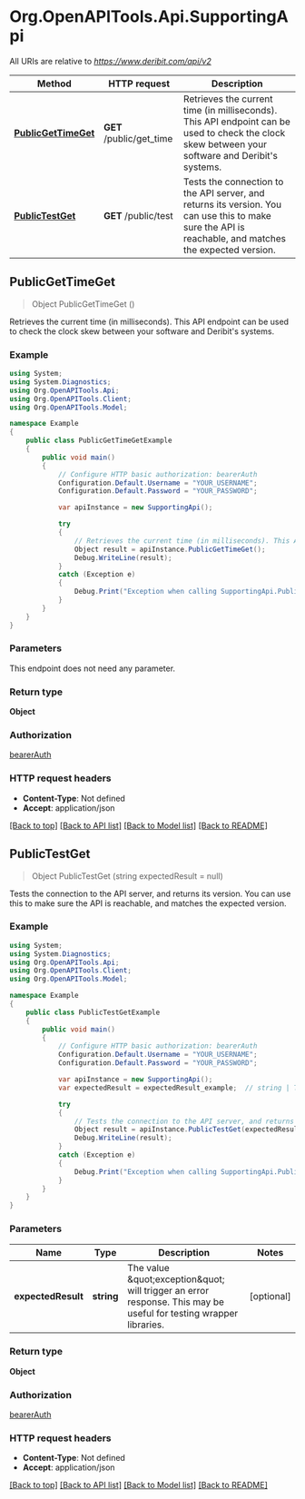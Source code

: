 # Org.OpenAPITools.Api.SupportingApi

All URIs are relative to *https://www.deribit.com/api/v2*

Method | HTTP request | Description
------------- | ------------- | -------------
[**PublicGetTimeGet**](SupportingApi.md#publicgettimeget) | **GET** /public/get_time | Retrieves the current time (in milliseconds). This API endpoint can be used to check the clock skew between your software and Deribit&#39;s systems.
[**PublicTestGet**](SupportingApi.md#publictestget) | **GET** /public/test | Tests the connection to the API server, and returns its version. You can use this to make sure the API is reachable, and matches the expected version.



## PublicGetTimeGet

> Object PublicGetTimeGet ()

Retrieves the current time (in milliseconds). This API endpoint can be used to check the clock skew between your software and Deribit's systems.

### Example

```csharp
using System;
using System.Diagnostics;
using Org.OpenAPITools.Api;
using Org.OpenAPITools.Client;
using Org.OpenAPITools.Model;

namespace Example
{
    public class PublicGetTimeGetExample
    {
        public void main()
        {
            // Configure HTTP basic authorization: bearerAuth
            Configuration.Default.Username = "YOUR_USERNAME";
            Configuration.Default.Password = "YOUR_PASSWORD";

            var apiInstance = new SupportingApi();

            try
            {
                // Retrieves the current time (in milliseconds). This API endpoint can be used to check the clock skew between your software and Deribit's systems.
                Object result = apiInstance.PublicGetTimeGet();
                Debug.WriteLine(result);
            }
            catch (Exception e)
            {
                Debug.Print("Exception when calling SupportingApi.PublicGetTimeGet: " + e.Message );
            }
        }
    }
}
```

### Parameters

This endpoint does not need any parameter.

### Return type

**Object**

### Authorization

[bearerAuth](../README.md#bearerAuth)

### HTTP request headers

- **Content-Type**: Not defined
- **Accept**: application/json

[[Back to top]](#)
[[Back to API list]](../README.md#documentation-for-api-endpoints)
[[Back to Model list]](../README.md#documentation-for-models)
[[Back to README]](../README.md)


## PublicTestGet

> Object PublicTestGet (string expectedResult = null)

Tests the connection to the API server, and returns its version. You can use this to make sure the API is reachable, and matches the expected version.

### Example

```csharp
using System;
using System.Diagnostics;
using Org.OpenAPITools.Api;
using Org.OpenAPITools.Client;
using Org.OpenAPITools.Model;

namespace Example
{
    public class PublicTestGetExample
    {
        public void main()
        {
            // Configure HTTP basic authorization: bearerAuth
            Configuration.Default.Username = "YOUR_USERNAME";
            Configuration.Default.Password = "YOUR_PASSWORD";

            var apiInstance = new SupportingApi();
            var expectedResult = expectedResult_example;  // string | The value \"exception\" will trigger an error response. This may be useful for testing wrapper libraries. (optional) 

            try
            {
                // Tests the connection to the API server, and returns its version. You can use this to make sure the API is reachable, and matches the expected version.
                Object result = apiInstance.PublicTestGet(expectedResult);
                Debug.WriteLine(result);
            }
            catch (Exception e)
            {
                Debug.Print("Exception when calling SupportingApi.PublicTestGet: " + e.Message );
            }
        }
    }
}
```

### Parameters


Name | Type | Description  | Notes
------------- | ------------- | ------------- | -------------
 **expectedResult** | **string**| The value \&quot;exception\&quot; will trigger an error response. This may be useful for testing wrapper libraries. | [optional] 

### Return type

**Object**

### Authorization

[bearerAuth](../README.md#bearerAuth)

### HTTP request headers

- **Content-Type**: Not defined
- **Accept**: application/json

[[Back to top]](#)
[[Back to API list]](../README.md#documentation-for-api-endpoints)
[[Back to Model list]](../README.md#documentation-for-models)
[[Back to README]](../README.md)

